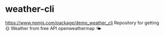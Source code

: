 # weather-cli
https://www.npmjs.com/package/demo_weather_cli
Repository for getting 🌞 Weather from free API openweathermap 🌤
